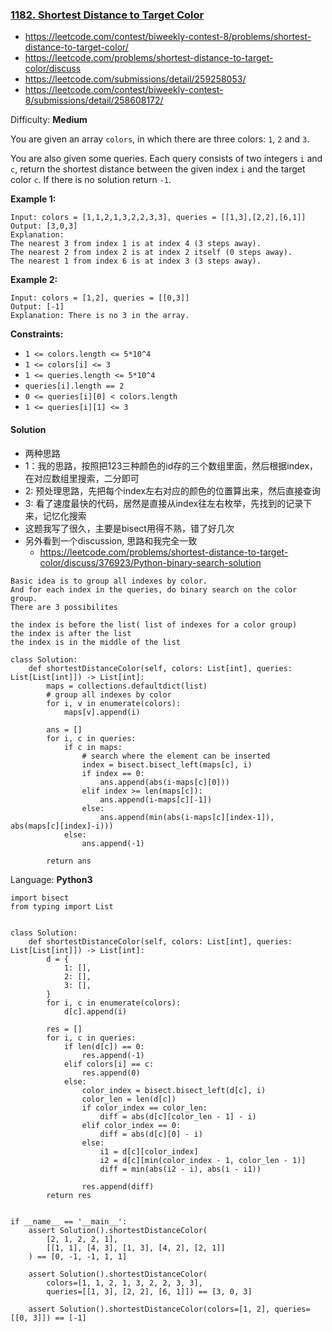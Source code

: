### [1182\. Shortest Distance to Target Color](https://leetcode.com/contest/biweekly-contest-8/problems/shortest-distance-to-target-color/)
- https://leetcode.com/contest/biweekly-contest-8/problems/shortest-distance-to-target-color/
- https://leetcode.com/problems/shortest-distance-to-target-color/discuss
- https://leetcode.com/submissions/detail/259258053/
- https://leetcode.com/contest/biweekly-contest-8/submissions/detail/258608172/

Difficulty: **Medium**

You are given an array `colors`, in which there are three colors: `1`, `2` and `3`.

You are also given some queries. Each query consists of two integers `i` and `c`, return the shortest distance between the given index `i` and the target color `c`. If there is no solution return `-1`.

**Example 1:**

```
Input: colors = [1,1,2,1,3,2,2,3,3], queries = [[1,3],[2,2],[6,1]]
Output: [3,0,3]
Explanation: 
The nearest 3 from index 1 is at index 4 (3 steps away).
The nearest 2 from index 2 is at index 2 itself (0 steps away).
The nearest 1 from index 6 is at index 3 (3 steps away).
```

**Example 2:**

```
Input: colors = [1,2], queries = [[0,3]]
Output: [-1]
Explanation: There is no 3 in the array.
```

**Constraints:**

*   `1 <= colors.length <= 5*10^4`
*   `1 <= colors[i] <= 3`
*   `1 <= queries.length <= 5*10^4`
*   `queries[i].length == 2`
*   `0 <= queries[i][0] < colors.length`
*   `1 <= queries[i][1] <= 3`

#### Solution
- 两种思路
- 1：我的思路，按照把123三种颜色的id存的三个数组里面，然后根据index，在对应数组里搜索，二分即可
- 2: 预处理思路，先把每个index左右对应的颜色的位置算出来，然后直接查询
- 3: 看了速度最快的代码，居然是直接从index往左右枚举，先找到的记录下来，记忆化搜索
- 这题我写了很久，主要是bisect用得不熟，错了好几次
- 另外看到一个discussion, 思路和我完全一致
    - https://leetcode.com/problems/shortest-distance-to-target-color/discuss/376923/Python-binary-search-solution
```
Basic idea is to group all indexes by color.
And for each index in the queries, do binary search on the color group.
There are 3 possibilites

the index is before the list( list of indexes for a color group)
the index is after the list
the index is in the middle of the list

class Solution:
    def shortestDistanceColor(self, colors: List[int], queries: List[List[int]]) -> List[int]:
        maps = collections.defaultdict(list)
		# group all indexes by color
        for i, v in enumerate(colors): 
			maps[v].append(i)
        
        ans = []
        for i, c in queries:
            if c in maps:
				# search where the element can be inserted
                index = bisect.bisect_left(maps[c], i)
                if index == 0:
                    ans.append(abs(i-maps[c][0]))
                elif index >= len(maps[c]):
                    ans.append(i-maps[c][-1])
                else:
                    ans.append(min(abs(i-maps[c][index-1]), abs(maps[c][index]-i)))
            else:
                ans.append(-1)
        
        return ans

```

Language: **Python3**

```python3
import bisect
from typing import List
​
​
class Solution:
    def shortestDistanceColor(self, colors: List[int], queries: List[List[int]]) -> List[int]:
        d = {
            1: [],
            2: [],
            3: [],
        }
        for i, c in enumerate(colors):
            d[c].append(i)
​
        res = []
        for i, c in queries:
            if len(d[c]) == 0:
                res.append(-1)
            elif colors[i] == c:
                res.append(0)
            else:
                color_index = bisect.bisect_left(d[c], i)
                color_len = len(d[c])
                if color_index == color_len:
                    diff = abs(d[c][color_len - 1] - i)
                elif color_index == 0:
                    diff = abs(d[c][0] - i)
                else:
                    i1 = d[c][color_index]
                    i2 = d[c][min(color_index - 1, color_len - 1)]
                    diff = min(abs(i2 - i), abs(i - i1))
​
                res.append(diff)
        return res
​
​
if __name__ == '__main__':
    assert Solution().shortestDistanceColor(
        [2, 1, 2, 2, 1],
        [[1, 1], [4, 3], [1, 3], [4, 2], [2, 1]]
    ) == [0, -1, -1, 1, 1]
​
    assert Solution().shortestDistanceColor(
        colors=[1, 1, 2, 1, 3, 2, 2, 3, 3],
        queries=[[1, 3], [2, 2], [6, 1]]) == [3, 0, 3]
​
    assert Solution().shortestDistanceColor(colors=[1, 2], queries=[[0, 3]]) == [-1]
​
```